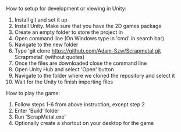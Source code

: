 How to setup for development or viewing in Unity:
1. Install git and set it up
2. Install Unity. Make sure that you have the 2D games package
3. Create an empty folder to store the project in
4. Open command line (On Windows type in 'cmd' in search bar)
5. Navigate to the new folder
6. Type 'git clone https://github.com/Adam-Szw/Scrapmetal.git Scrapmetal' (without quotes)
7. Once the files are downloaded close the command line
8. Open Unity Hub and select 'Open' button
9. Navigate to the folder where we cloned the repository and select it
10. Wait for the Unity to finish importing files

How to play the game:
1. Follow steps 1-6 from above instruction, except step 2
1. Enter 'Build' folder
2. Run 'ScrapMetal.exe'
3. Optionally create a shortcut on your desktop for the game
